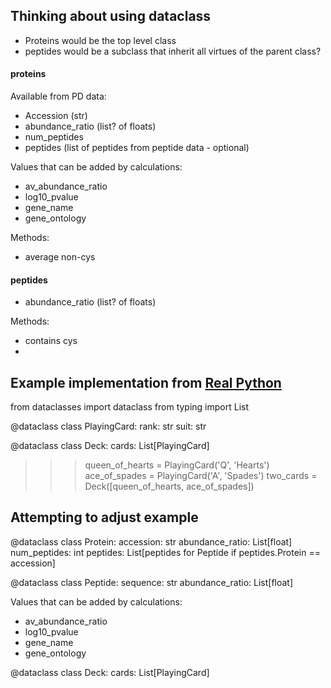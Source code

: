 ## Thinking about using dataclass
 - Proteins would be the top level class
 - peptides would be a subclass that inherit all virtues of the parent class?

#### proteins
Available from PD data:
- Accession (str)
- abundance_ratio (list? of floats)
- num_peptides
- peptides (list of peptides from peptide data - optional)

Values that can be added by calculations:
- av_abundance_ratio
- log10_pvalue
- gene_name
- gene_ontology

Methods:
- average non-cys

#### peptides
- abundance_ratio (list? of floats)

Methods:
- contains cys
-


## Example implementation from [Real Python](https://realpython.com/python-data-classes/)

from dataclasses import dataclass
from typing import List

@dataclass
class PlayingCard:
    rank: str
    suit: str

@dataclass
class Deck:
    cards: List[PlayingCard]

>>> queen_of_hearts = PlayingCard('Q', 'Hearts')
>>> ace_of_spades = PlayingCard('A', 'Spades')
>>> two_cards = Deck([queen_of_hearts, ace_of_spades])


## Attempting to adjust example

@dataclass
class Protein:
    accession: str
    abundance_ratio: List[float]
    num_peptides: int
    peptides: List[peptides for Peptide if peptides.Protein == accession]


@dataclass
class Peptide:
    sequence: str
    abundance_ratio: List[float]



Values that can be added by calculations:
- av_abundance_ratio
- log10_pvalue
- gene_name
- gene_ontology

@dataclass
class Deck:
    cards: List[PlayingCard]
